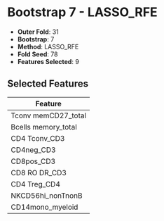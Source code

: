 # Bootstrap 7 - LASSO_RFE

- **Outer Fold**: 31
- **Bootstrap**: 7
- **Method**: LASSO_RFE
- **Fold Seed**: 78
- **Features Selected**: 9

## Selected Features

| Feature |
|---------|
| Tconv memCD27_total |
| Bcells memory_total |
| CD4 Tconv_CD3 |
| CD4neg_CD3 |
| CD8pos_CD3 |
| CD8 RO DR_CD3 |
| CD4 Treg_CD4 |
| NKCD56hi_nonTnonB |
| CD14mono_myeloid |
